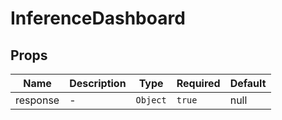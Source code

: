 # InferenceDashboard

## Props

<!-- @vuese:InferenceDashboard:props:start -->
|Name|Description|Type|Required|Default|
|---|---|---|---|---|
|response|-|`Object`|`true`|null|

<!-- @vuese:InferenceDashboard:props:end -->


